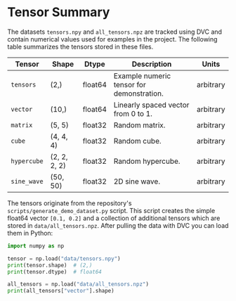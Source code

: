 # Tensor Summary

The datasets `tensors.npy` and `all_tensors.npz` are tracked using DVC and contain numerical values used for examples in the project. The following table summarizes the tensors stored in these files.

| Tensor | Shape | Dtype | Description | Units |
|-------|-------|-------|-------------|-------|
| `tensors` | (2,) | float64 | Example numeric tensor for demonstration. | arbitrary |
| `vector` | (10,) | float64 | Linearly spaced vector from 0 to 1. | arbitrary |
| `matrix` | (5, 5) | float32 | Random matrix. | arbitrary |
| `cube` | (4, 4, 4) | float32 | Random cube. | arbitrary |
| `hypercube` | (2, 2, 2, 2) | float32 | Random hypercube. | arbitrary |
| `sine_wave` | (50, 50) | float32 | 2D sine wave. | arbitrary |

The tensors originate from the repository's `scripts/generate_demo_dataset.py` script. This script creates the simple float64 vector `[0.1, 0.2]` and a collection of additional tensors which are stored in `data/all_tensors.npz`. After pulling the data with DVC you can load them in Python:

```python
import numpy as np

tensor = np.load("data/tensors.npy")
print(tensor.shape)  # (2,)
print(tensor.dtype)  # float64

all_tensors = np.load("data/all_tensors.npz")
print(all_tensors["vector"].shape)
```
